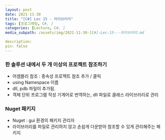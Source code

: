 ```yaml
---
layout: post
date: 2021-11-30
title: "[C#] Lec 15 - 라이브러리"
tags: [프로그래밍, C#, ]
categories: [Lecture, C#, ]
media_subpath: /assets/img/2021-11-30-[C#]-Lec-15---라이브러리.md

description:  
pin: false
---
```



### 한 솔루션 내에서 두 개 이상의 프로젝트 참조하기

- 어셈블리 참조 : 종속성  프로젝트 참조 추가 / 클릭
- using Namespace 이름
- dll, pdb 파일이 추가됨.
- 객체 단위 프로그램 작성  기계어로 번역하는, dll 파일로 클래스 라이브러리로 관리

### Nuget 패키지

- Nuget : gui 환경의 패키지 관리자
- 라이브러리를 파일로 관리하지 않고 손쉽게 다운받아 참조할 수 있게 관리해주는 패키지


<script>
  window.MathJax = {
    tex: {
      macros: {
        R: "\\mathbb{R}",
        N: "\\mathbb{N}",
        Z: "\\mathbb{Z}",
        Q: "\\mathbb{Q}",
        C: "\\mathbb{C}",
        proj: "\\operatorname{proj}",
        rank: "\\operatorname{rank}",
        im: "\\operatorname{im}",
        dom: "\\operatorname{dom}",
        codom: "\\operatorname{codom}",
        argmax: "\\operatorname*{arg\,max}",
        argmin: "\\operatorname*{arg\,min}"
      },
      tags: "ams",
      strict: false
    },
    options: {
      skipHtmlTags: ["script", "noscript", "style", "textarea", "pre"]
    }
  };
</script>
<script async src="https://cdn.jsdelivr.net/npm/mathjax@3/es5/tex-mml-chtml.js"></script>
